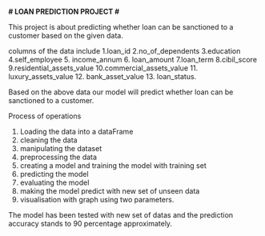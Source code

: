 **# LOAN PREDICTION PROJECT #**



This project is about predicting whether loan can be sanctioned to a customer based on the given data.



columns of the data include 1.loan\_id 2.no\_of\_dependents 3.education 4.self\_employee 5. income\_annum 6. loan\_amount 7.loan\_term	 8.cibil\_score 9.residential\_assets\_value 10.commercial\_assets\_value 11. luxury\_assets\_value 12. bank\_asset\_value 13. loan\_status.



Based on the above data our model will predict whether loan can be sanctioned to a customer.



Process of operations



1. Loading the data into a dataFrame
2. cleaning the data
3. manipulating the dataset
4. preprocessing the data
5. creating a model and training the model with training set
6. predicting the model
7. evaluating the model
8. making the model predict with new set of unseen data
9. visualisation with graph using two parameters.





The model has been tested with new set of datas and the prediction accuracy stands to 90 percentage approximately.

